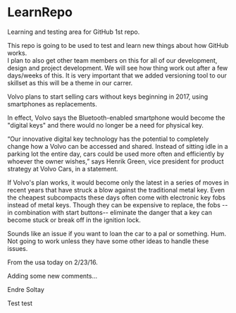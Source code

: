 # LearnRepo
Learning and testing area for GitHub 1st repo.  

This repo is going to be used to test and learn new things about how GitHub works.  
I plan to also get other team members on this for all of our development, design and project development.  We will see how thing work out after a few days/weeks of this.  It is very important that we added versioning tool to our skillset as this will be a theme in our carrer.  

Volvo plans to start selling cars without keys beginning in 2017, using smartphones as replacements.

In effect, Volvo says the Bluetooth-enabled smartphone would become the "digital keys" and there would no longer be a need for physical key.

“Our innovative digital key technology has the potential to completely change how a Volvo can be accessed and shared. Instead of sitting idle in a parking lot the entire day, cars could be used more often and efficiently by whoever the owner wishes,” says Henrik Green, vice president for product strategy at Volvo Cars, in a statement.

If Volvo's plan works, it would become only the latest in a series of moves in recent years that have struck a blow against the traditional metal key. Even the cheapest subcompacts these days often come with electronic key fobs instead of metal keys. Though they can be expensive to replace, the fobs -- in combination with start buttons-- eliminate the danger that a key can become stuck or break off in the ignition lock.

Sounds like an issue if you want to loan the car to a pal or something.  Hum.  Not going to work unless they have some other ideas to handle these issues.  

From the usa today on 2/23/16.  

Adding some new comments... 

Endre Soltay


Test
test


